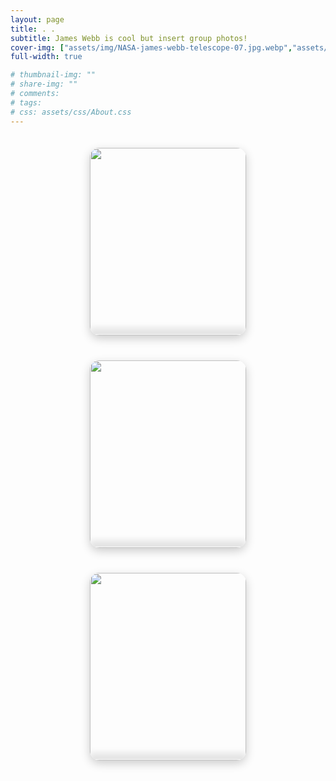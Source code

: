 ```yaml
---
layout: page
title: . .
subtitle: James Webb is cool but insert group photos!
cover-img: ["assets/img/NASA-james-webb-telescope-07.jpg.webp","assets/img/4537.jpg.webp"]
full-width: true

# thumbnail-img: ""
# share-img: ""
# comments:
# tags:
# css: assets/css/About.css
---
```


<!-- <html>
<head>
<meta name="viewport" content="width=device-width, initial-scale=1">
<style>
html {
  box-sizing: border-box;
}


</style>
</head>
<body> -->

<!-- <div class="row">
  <div class="column">
    <div class="card">
      <img src="/assets/img/NASA-james-webb-telescope-07.jpg.webp" alt="James Webb" style="width:100%">
      <div class="container">
        <h2>Awesomw!</h2>
        <p class="title">Something</p>
        <p>Some text that describes me lorem ipsum ipsum lorem.</p>
        <p>keshavsinghal2002@gmail.com</p>
        <p><button class="button">Contact</button></p>
      </div>
    </div>
  </div>

  <div class="column">
    <div class="card">
      <img src="/assets/img/NASA-james-webb-telescope-07.jpg.webp" alt="James Webb" style="width:100%">
      <div class="container">
        <h2>Test2</h2>
        <p class="title">Art Director</p>
        <p>Some text that describes me lorem ipsum ipsum lorem.</p>
        <p>example@example.com</p>
        <p><button class="button">Contact</button></p>
      </div>
    </div>
  </div>
  
  <div class="column">
    <div class="card">
      <img src="/assets/img/4537.jpg.webp" alt="John" style="width:100%">
      <div class="container">
        <h2>Okay</h2>
        <p class="title">Designer</p>
        <p>Some text that describes me lorem ipsum ipsum lorem.</p>
        <p>example@example.com</p>
        <p><button class="button">Contact</button></p>
      </div>
    </div>
  </div>
</div>

</body>
</html>

 -->
 <style>
   @import url('https://fonts.googleapis.com/css2?family=Roboto:wght@100;300;400;500;700;900&display=swap');
*{
  margin:0;
  padding:0;
}
/* 
body {
  display:flex;
  justify-content:center;
  align-items:center;
  min-height:100vh;
  background:#e0f7f1;
} */

.container{
  position:relative;
  display:flex;
  flex-direction:row;
  justify-content:center;
  align-items:center;
  flex-wrap:wrap;
  margin-left:auto; 

}
.container .card {
  position:relative;
  width:250px;
  height:300px;
  margin:20px;
  overflow:hidden;
  box-shadow:0 5px 15px rgba(0,0,0,.2);
  border-radius:15px;
  display:flex;
  justify-content:center;
  align-items:center;
  cursor:pointer;
}
.container .card .imgBox {
  width:100%;
  height:100%;
}
.container .card .imgBox img {
  width:100%;
  height:100%;
  background-position: center;
  background-size: cover;
  object-fit:cover;
  transition:.3s ease-in-out;
}
.container .card:hover .imgBox img{
  transform:translateY(-20px);
}
.container .card .content{
  position:absolute;
  bottom:-160px;
  width:100%;
  height:160px;
  display:flex;
  justify-content:center;
  align-items:center;
  z-index:10;
  flex-direction:column;
  backdrop-filter:blur(15px);
  box-shadow:0 -10px 10px rgba(0,0,0,.1);
  border:1px solid rgba(255, 255, 255, 0.2);
  color:#fff;
  transition:bottom .4s ease-in-out;
}

.container .card:hover .content {
  bottom: 0px;
}
.container .card .content .contentBox h3{
  color:#fff;
  text-transform:uppercase;
  letter-spacing:2px;
  font-weight:500;
  font-size:18px;
  text-align:center;
  line-height:1.1em;
  transition:.5s;
  margin:20px 0 15px;
  opacity:0;
  transform:translateY(-20px);
}
.container .card:hover .content .contentBox h3 {
  opacity:1;
  transform:translateY(0);
}
.container .card .content .contentBox h3 > span {
  font-size:12px;
  font-weight:300;
  text-transform:initial;
}
.container .card .content .social {
  position:relative;
  bottom:10px;
  display:flex;
}
.container .card .content .social li{
  list-style:none;
  margin: 0 10px;
  transform:translateY(40px);
  transition:.5s;
  opacity:0;
  transition-delay: calc(0.2s * var(--i))
}
.container .card:hover .content .social li{
  transform:translateY(0);
  opacity:1;
}

.container .card .content .social li a{
  color:#fff;
  font-size:24px;
}
.f:hover{
  color: #4287f5;
}
.i:hover{
  color:#fc44b3;
}
.t:hover {
  color:#448efc;
}
 </style>


<div class="container">

  <div class="card">
    <div class="imgBox">
      <img src="https://images.pexels.com/photos/3380805/pexels-photo-3380805.jpeg?auto=compress&cs=tinysrgb&dpr=2&h=650&w=940">
    </div>
    <div class="content">
      <div class="contentBox">
        <h3>Title<br><span>Sub-title</span></h3>
      </div>
      <ul class="social">
        <li style="--i:1;"><a href="#"><i class="fab fa-facebook-f f"></i></a></li>
        <li style="--i:2;"><a href="#"><i class="fab fa-instagram i"></i></a></li>
        <li style="--i:3;"><a href="#"><i class="fab fa-linkedin t"></i></a></li>
      </ul>
    </div>
  </div>

  <div class="card">
    <div class="imgBox">
      <img src="https://images.pexels.com/photos/3380805/pexels-photo-3380805.jpeg?auto=compress&cs=tinysrgb&dpr=2&h=650&w=940">
    </div>
    <div class="content">
      <div class="contentBox">
        <h3>Title<br><span>Sub-title</span></h3>
      </div>
      <ul class="social">
        <li style="--i:1;"><a href="#"><i class="fab fa-facebook-f f"></i></a></li>
        <li style="--i:2;"><a href="#"><i class="fab fa-instagram i"></i></a></li>
        <li style="--i:3;"><a href="#"><i class="fab fa-linkedin t"></i></a></li>
      </ul>
    </div>
  </div>

  <div class="card">
    <div class="imgBox">
      <img src="https://images.pexels.com/photos/3380805/pexels-photo-3380805.jpeg?auto=compress&cs=tinysrgb&dpr=2&h=650&w=940">
    </div>
    <div class="content">
      <div class="contentBox">
        <h3>Title<br><span>Sub-title</span></h3>
      </div>
      <ul class="social">
        <li style="--i:1;"><a href="#"><i class="fab fa-facebook-f f"></i></a></li>
        <li style="--i:2;"><a href="#"><i class="fab fa-instagram i"></i></a></li>
        <li style="--i:3;"><a href="#"><i class="fab fa-linkedin t"></i></a></li>
      </ul>
    </div>
  </div>
</div>


